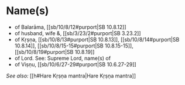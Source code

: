 # Name(s)

* of Balarāma, [[sb/10/8/12#purport|SB 10.8.12]]
* of husband, wife &, [[sb/3/23/2#purport|SB 3.23.2]]
* of Kṛṣṇa, [[sb/10/8/13#purport|SB 10.8.13]], [[sb/10/8/14#purport|SB 10.8.14]], [[sb/10/8/15-15#purport|SB 10.8.15-15]], [[sb/10/8/19#purport|SB 10.8.19]]
* of Lord. See: Supreme Lord, name(s) of 
* of Viṣṇu, [[sb/10/6/27-29#purport|SB 10.6.27-29]]

*See also:* [[h#Hare Kṛṣṇa mantra|Hare Kṛṣṇa mantra]]
